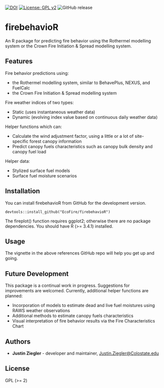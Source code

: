 [![DOI](https://zenodo.org/badge/DOI/10.5281/zenodo.1412014.svg)](https://doi.org/10.5281/zenodo.1412014) [![License: GPL v2](https://img.shields.io/badge/License-GPL%20v2-blue.svg)](https://www.gnu.org/licenses/old-licenses/gpl-2.0.en.html) 
![GitHub release](https://img.shields.io/badge/devel%20version-v0.9.0-blue.svg)

firebehavioR
================

An R package for predicting fire behavior using the Rothermel modelling system or the Crown Fire Initiation & Spread modelling system.

Features
--------

Fire behavior predictions using:
* the Rothermel modelling system, similar to BehavePlus, NEXUS, and FuelCalc
* the Crown Fire Initiation & Spread modelling system

Fire weather indices of two types:
* Static (uses instantaneous weather data)
* Dynamic (evolving index value based on continuous daily weather data)

Helper functions which can:
* Calculate the wind adjustment factor, using a little or a lot of site-specific forest canopy information
* Predict canopy fuels characteristics such as canopy bulk density and canopy fuel load

Helper data:
* Stylized surface fuel models
* Surface fuel moisture scenarios

Installation
------------

You can install firebehavioR from GitHub for the development version.

    devtools::install_github("EcoFire/firebehavioR")

The fireplot() function requires ggplot2; otherwise there are no package dependencies. You should have R (&gt;= 3.4.1) installed.

Usage
-----

The vignette in the above references GitHub repo will help you get up and going.

Future Development
-----

This package is a continual work in progress. Suggestions for improvements are welcomed. Currently, additional helper functions are planned: 
* Incorporation of models to estimate dead and live fuel moistures using RAWS weather observations 
* Additional methods to estimate canopy fuels characteristics
* Visual interpretation of fire behavior results via the Fire Characteristics Chart

Authors
-------

-   **Justin Ziegler** - developer and maintainer, <Justin.Ziegler@Colostate.edu>

License
-------

GPL (&gt;= 2)
